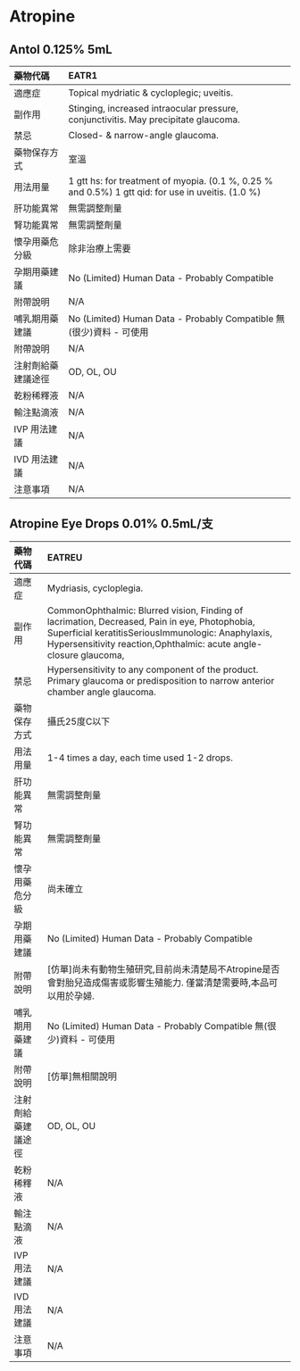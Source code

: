 # Atropine

## Antol 0.125% 5mL

| 藥物代碼 | EATR1 |
| :--- | :--- |
| 適應症 | Topical mydriatic & cycloplegic; uveitis. |
| 副作用 | Stinging, increased intraocular pressure, conjunctivitis. May precipitate glaucoma. |
| 禁忌 | Closed- & narrow-angle glaucoma. |
| 藥物保存方式 | 室溫 |
| 用法用量 | 1 gtt hs: for treatment of myopia. \(0.1 %, 0.25 % and 0.5%\) 1 gtt qid: for use in uveitis. \(1.0 %\) |
| 肝功能異常 | 無需調整劑量 |
| 腎功能異常 | 無需調整劑量 |
| 懷孕用藥危分級 | 除非治療上需要 |
| 孕期用藥建議 | No \(Limited\) Human Data - Probably Compatible |
| 附帶說明 | N/A |
| 哺乳期用藥建議 | No \(Limited\) Human Data - Probably Compatible 無\(很少\)資料 - 可使用 |
| 附帶說明 | N/A |
| 注射劑給藥建議途徑 | OD, OL, OU |
| 乾粉稀釋液 | N/A |
| 輸注點滴液 | N/A |
| IVP 用法建議 | N/A |
| IVD 用法建議 | N/A |
| 注意事項 | N/A |

## Atropine Eye Drops 0.01% 0.5mL/支

| 藥物代碼 | EATREU |
| :--- | :--- |
| 適應症 | Mydriasis, cycloplegia. |
| 副作用 | CommonOphthalmic: Blurred vision, Finding of lacrimation, Decreased, Pain in eye, Photophobia, Superficial keratitisSeriousImmunologic: Anaphylaxis, Hypersensitivity reaction,Ophthalmic: acute angle-closure glaucoma, |
| 禁忌 | Hypersensitivity to any component of the product. Primary glaucoma or predisposition to narrow anterior chamber angle glaucoma. |
| 藥物保存方式 | 攝氏25度C以下 |
| 用法用量 | 1-4 times a day, each time used 1-2 drops. |
| 肝功能異常 | 無需調整劑量 |
| 腎功能異常 | 無需調整劑量 |
| 懷孕用藥危分級 | 尚未確立 |
| 孕期用藥建議 | No \(Limited\) Human Data - Probably Compatible |
| 附帶說明 | \[仿單\]尚未有動物生殖研究,目前尚未清楚局不Atropine是否會對胎兒造成傷害或影響生殖能力. 僅當清楚需要時,本品可以用於孕婦. |
| 哺乳期用藥建議 | No \(Limited\) Human Data - Probably Compatible 無\(很少\)資料 - 可使用 |
| 附帶說明 | \[仿單\]無相關說明 |
| 注射劑給藥建議途徑 | OD, OL, OU |
| 乾粉稀釋液 | N/A |
| 輸注點滴液 | N/A |
| IVP 用法建議 | N/A |
| IVD 用法建議 | N/A |
| 注意事項 | N/A |

